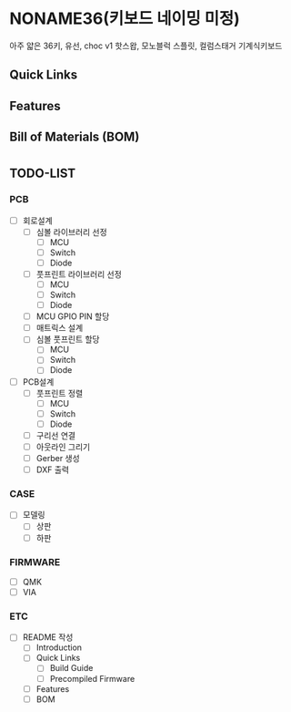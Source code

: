 # NONAME36(키보드 네이밍 미정)
아주 얇은 36키, 유선, choc v1 핫스왑, 모노블럭 스플릿, 컬럼스태거 기계식키보드

## Quick Links

## Features

## Bill of Materials (BOM)

#
#
#
#
## TODO-LIST
### PCB
- [ ] 회로설계
  - [ ] 심볼 라이브러리 선정
    - [ ] MCU
    - [ ] Switch
    - [ ] Diode
  - [ ] 풋프린트 라이브러리 선정
    - [ ] MCU
    - [ ] Switch
    - [ ] Diode
  - [ ] MCU GPIO PIN 할당
  - [ ] 매트릭스 설계
  - [ ] 심볼 풋프린트 할당
    - [ ] MCU
    - [ ] Switch
    - [ ] Diode
- [ ] PCB설계
  - [ ] 풋프린트 정렬
    - [ ] MCU
    - [ ] Switch
    - [ ] Diode
  - [ ] 구리선 연결
  - [ ] 아웃라인 그리기
  - [ ] Gerber 생성
  - [ ] DXF 출력

### CASE
- [ ] 모델링
  - [ ] 상판
  - [ ] 하판

### FIRMWARE
- [ ] QMK
- [ ] VIA

### ETC
- [ ] README 작성
  - [ ] Introduction
  - [ ] Quick Links
    - [ ] Build Guide
    - [ ] Precompiled Firmware
  - [ ] Features
  - [ ] BOM
